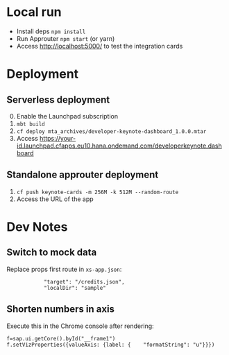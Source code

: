 # Local run

- Install deps `npm install` 
- Run Approuter `npm start` (or yarn)
- Access <http://localhost:5000/> to test the integration cards

# Deployment

## Serverless deployment

0. Enable the Launchpad subscription
1. `mbt build`
2. `cf deploy mta_archives/developer-keynote-dashboard_1.0.0.mtar`
3.  Access <https://your-id.launchpad.cfapps.eu10.hana.ondemand.com/developerkeynote.dashboard>


## Standalone approuter deployment

1. `cf push keynote-cards -m 256M -k 512M --random-route` 
2. Access the URL of the app


# Dev Notes

## Switch to mock data

Replace props first route in `xs-app.json`:

```
			"target": "/credits.json",
			"localDir": "sample"
```

## Shorten numbers in axis

Execute this in the Chrome console after rendering:

```
f=sap.ui.getCore().byId("__frame1")
f.setVizProperties({valueAxis: {label: {	"formatString": "u"}}})
```

